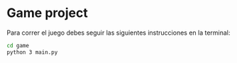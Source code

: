 # Game project

Para correr el juego debes seguir las siguientes instrucciones en la terminal:

```sh
cd game
python 3 main.py
```